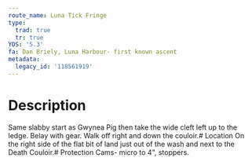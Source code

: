 ```yaml
---
route_name: Luna Tick Fringe
type:
  trad: true
  tr: true
YDS: '5.3'
fa: Dan Briely, Luna Harbour- first known ascent
metadata:
  legacy_id: '118561919'
---
```

# Description
Same slabby start as Gwynea Pig then take the wide cleft left up to the ledge. Belay with gear. Walk off right and down the couloir.# Location
On the right side of the flat bit of land just out of the wash and next to the Death Couloir.# Protection
Cams- micro to 4", stoppers.